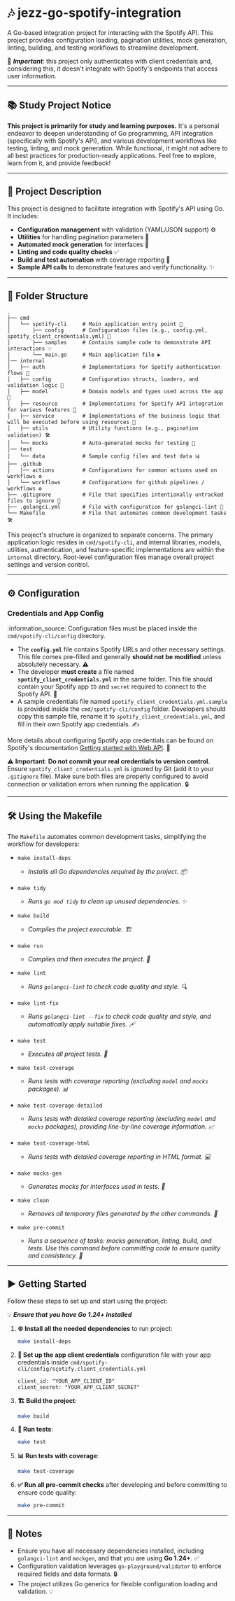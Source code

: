 # 🎶 jezz-go-spotify-integration

A Go-based integration project for interacting with the Spotify API. This project provides configuration loading,
pagination utilities, mock generation, linting, building, and testing workflows to streamline development.

📌 **_Important_**: this project only authenticates with client credentials and, considering this, it doesn't integrate
with Spotify's endpoints that access user information.

---

## 📚 Study Project Notice

**This project is primarily for study and learning purposes.** It's a personal endeavor to deepen understanding of Go
programming, API integration (specifically with Spotify's API), and various development workflows like testing, linting,
and mock generation. While functional, it might not adhere to all best practices for production-ready applications. Feel
free to explore, learn from it, and provide feedback!

---

## 🚀 Project Description

This project is designed to facilitate integration with Spotify's API using Go. It includes:

* **Configuration management** with validation (YAML/JSON support) ⚙️
* **Utilities** for handling pagination parameters 📄
* **Automated mock generation** for interfaces 🤖
* **Linting and code quality checks** ✅
* **Build and test automation** with coverage reporting 🧪
* **Sample API calls** to demonstrate features and verify functionality. ✨

---

## 📁 Folder Structure

```
.
├── cmd
│   └── spotify-cli     # Main application entry point 🚀
│       ├── config      # Configuration files (e.g., config.yml, spotify_client_credentials.yml) 📁
│       ├── samples     # Contains sample code to demonstrate API interactions 💡
│       └── main.go     # Main application file ▶️
│── internal
│   ├── auth            # Implementations for Spotify authentication flows 🔑
│   ├── config          # Configuration structs, loaders, and validation logic 📝
│   ├── model           # Domain models and types used across the app 🧩
│   ├── resource        # Implementations for Spotify API integration for various features 🎵
│   ├── service         # Implementations of the business logic that will be executed before using resources 💼
│   ├── utils           # Utility functions (e.g., pagination validation) 🛠️
│   └── mocks           # Auto-generated mocks for testing 🤖
│── test
│   └── data            # Sample config files and test data 📊
├── .github
│   │── actions         # Configurations for common actions used on workflows ⚙️
│   └── workflows       # Configurations for github pipelines / workflows ⚙️
├── .gitignore          # File that specifies intentionally untracked files to ignore 🚫
├── .golangci.yml       # File with configuration for golangci-lint 📏
└── Makefile            # File that automates common development tasks 🛠️
```

This project's structure is organized to separate concerns. The primary application logic resides in `cmd/spotify-cli`,
and internal libraries, models, utilities, authentication, and feature-specific implementations are within the
`internal` directory. Root-level configuration files manage overall project settings and version control.

---

## ⚙️ Configuration

### Credentials and App Config

:information\_source: Configuration files must be placed inside the `cmd/spotify-cli/config` directory.

* The **`config.yml`** file contains Spotify URLs and other necessary settings. This file comes pre-filled and generally
  **should not be modified** unless absolutely necessary. ⚠️
* The developer **must create** a file named **`spotify_client_credentials.yml`** in the same folder. This file should
  contain your Spotify app `ID` and `secret` required to connect to the Spotify API. 🤫
* A sample credentials file named `spotify_client_credentials.yml.sample` is provided inside the
  `cmd/spotify-cli/config` folder. Developers should copy this sample file, rename it to
  `spotify_client_credentials.yml`, and fill in their own Spotify app credentials. ✍️

More details about configuring Spotify app credentials can be found on Spotify's
documentation [Getting started with Web API](http://googleusercontent.com/spotify.com/4). 🔗

:warning: **Important**: **Do not commit your real credentials to version control.** Ensure
`spotify_client_credentials.yml` is ignored by Git (add it to your `.gitignore` file). Make sure both files are properly
configured to avoid connection or validation errors when running the application. 🔒

---

## 🛠️ Using the Makefile

The `Makefile` automates common development tasks, simplifying the workflow for developers:

* `make install-deps`
    * _Installs all Go dependencies required by the project. 📦_


* `make tidy`
    * _Runs `go mod tidy` to clean up unused dependencies. ✨_


* `make build`
    * _Compiles the project executable. 🏗️_


* `make run`
    * _Compiles and then executes the project. 🏃_


* `make lint`
    * _Runs `golangci-lint` to check code quality and style. 🔍_


* `make lint-fix`
    * _Runs `golangci-lint --fix` to check code quality and style, and automatically apply suitable fixes. 🩹_


* `make test`
    * _Executes all project tests. 🧪_


* `make test-coverage`
    * _Runs tests with coverage reporting (excluding `model` and `mocks` packages). 📊_


* `make test-coverage-detailed`
    * _Runs tests with detailed coverage reporting (excluding `model` and `mocks` packages), providing line-by-line
      coverage information. 📈_


* `make test-coverage-html`
    * _Runs tests with detailed coverage reporting in HTML format. 💻_


* `make mocks-gen`
    * _Generates mocks for interfaces used in tests. 🤖_


* `make clean`
    * _Removes all temporary files generated by the other commands. 🧹_


* `make pre-commit`
    * _Runs a sequence of tasks: mocks generation, linting, build, and tests. Use this command before committing code to
      ensure quality and consistency. 💪_

---

## ▶️ Getting Started

Follow these steps to set up and start using the project:

💡 **_Ensure that you have **Go 1.24+** installed_**

1. **⚙️ Install all the needed dependencies** to run project:
    ```bash
    make install-deps
    ```
2. **📝 Set up the app client credentials** configuration file with your app credentials
inside `cmd/spotify-cli/config/sçotify.client_credentials.yml`
    ```plaintext
    client_id: "YOUR_APP_CLIENT_ID"
    client_secret: "YOUR_APP_CLIENT_SECRET"
    ```
3. **🏗️ Build the project**:
    ```bash
    make build
    ```
4. **🧪 Run tests**:
    ```bash
    make test
    ```
5. **📊 Run tests with coverage**:
    ```bash
    make test-coverage
    ```

6. **✅ Run all pre-commit checks** after developing and before committing to ensure code quality:
    ```bash
    make pre-commit
    ```
---

## 📌 Notes

* Ensure you have all necessary dependencies installed, including `golangci-lint` and `mockgen`, and that you are using
  **Go 1.24+**. ✅
* Configuration validation leverages `go-playground/validator` to enforce required fields and data formats. 🔒
* The project utilizes Go generics for flexible configuration loading and validation. 💡